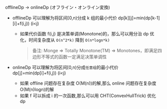 offlineDp -> onlineDp (オフライン・オンライン変換)

- offlineDp 可以理解为将区间[0,n)分成 k 组的最小代价
  dp[k][j]=min(dp[k-1][i]+f(i,j)) (i<j)

  - 如果代价函数 f(i,j) 是决策单调(Monotone)的，那么可以用分治 dp 优化，时间复杂度从 `O(n^2*k)` 降到 `O(n*logn*k)`
    > 备注: Monge ⇒ Totally Monotone(TM) ⇒ Monotones，即满足四边形不等式的函数一定满足决策单调性

- onlineDp 可以理解为将区间[0,n)分成`任意组`的最小代价
  dp[j]=min(dp[i]+f(i,j)) (i<j)
  - 如果 offline 问题存在复杂度 O(M(n))的解,那么 online 问题存在复杂度 O(M(n)logn)的解
  - 如果 f 可以拆成 i 的一次函数,那么可以用 CHT(ConvexHullTrick) 优化 dp
